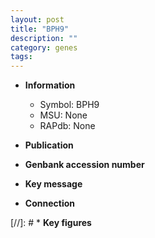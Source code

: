 ```yaml
---
layout: post
title: "BPH9"
description: ""
category: genes
tags: 
---
```


* **Information**  
    + Symbol: BPH9  
    + MSU: None  
    + RAPdb: None  

* **Publication**  

* **Genbank accession number**  

* **Key message**  

* **Connection**  

[//]: # * **Key figures**  


